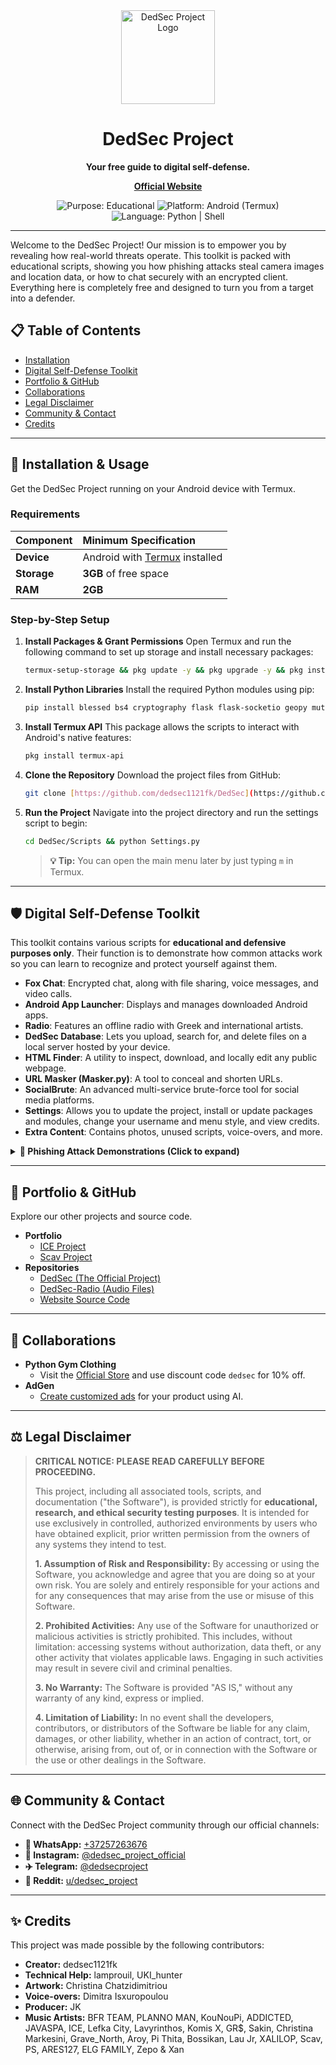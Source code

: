 <div align="center">
  <img src="https://raw.githubusercontent.com/dedsec1121fk/dedsec1121fk.github.io/ef4b1f5775f5a6fb7cf331d8f868ea744c43e41b/Assets/Images/Custom%20Purple%20Fox%20Logo.png" alt="DedSec Project Logo" width="150"/>
  <h1>DedSec Project</h1>
  <p><strong>Your free guide to digital self-defense.</strong></p>
  <p>
    <a href="https://ded-sec.space/"><strong>Official Website</strong></a>
  </p>
  
  <p>
    <img src="https://img.shields.io/badge/Purpose-Educational-blue.svg" alt="Purpose: Educational">
    <img src="https://img.shields.io/badge/Platform-Android%20(Termux)-brightgreen.svg" alt="Platform: Android (Termux)">
    <img src="https://img.shields.io/badge/Language-Python%20%7C%20Shell-yellow.svg" alt="Language: Python | Shell">
  </p>
</div>

---

Welcome to the DedSec Project! Our mission is to empower you by revealing how real-world threats operate. This toolkit is packed with educational scripts, showing you how phishing attacks steal camera images and location data, or how to chat securely with an encrypted client. Everything here is completely free and designed to turn you from a target into a defender.

## 📋 Table of Contents

* [Installation](#-installation--usage)
* [Digital Self-Defense Toolkit](#-digital-self-defense-toolkit)
* [Portfolio & GitHub](#-portfolio--github)
* [Collaborations](#-collaborations)
* [Legal Disclaimer](#️-legal-disclaimer)
* [Community & Contact](#-community--contact)
* [Credits](#-credits)

---

## 🚀 Installation & Usage

Get the DedSec Project running on your Android device with Termux.

### Requirements

| Component | Minimum Specification                                      |
| :-------- | :--------------------------------------------------------- |
| **Device** | Android with [Termux](https://f-droid.org/) installed      |
| **Storage** | **3GB** of free space                                      |
| **RAM** | **2GB** |

### Step-by-Step Setup

1.  **Install Packages & Grant Permissions**
    Open Termux and run the following command to set up storage and install necessary packages:
    ```bash
    termux-setup-storage && pkg update -y && pkg upgrade -y && pkg install aapt clang cloudflared curl ffmpeg fzf git jq libffi libffi-dev libxml2 libxslt nano ncurses nodejs openssh openssl openssl-tool proot python rust unzip wget zip -y
    ```

2.  **Install Python Libraries**
    Install the required Python modules using pip:
    ```bash
    pip install blessed bs4 cryptography flask flask-socketio geopy mutagen phonenumbers pycountry pydub pycryptodome requests werkzeug
    ```

3.  **Install Termux API**
    This package allows the scripts to interact with Android's native features:
    ```bash
    pkg install termux-api
    ```

4.  **Clone the Repository**
    Download the project files from GitHub:
    ```bash
    git clone [https://github.com/dedsec1121fk/DedSec](https://github.com/dedsec1121fk/DedSec)
    ```

5.  **Run the Project**
    Navigate into the project directory and run the settings script to begin:
    ```bash
    cd DedSec/Scripts && python Settings.py
    ```
    > **💡 Tip:** You can open the main menu later by just typing `m` in Termux.

---

## 🛡️ Digital Self-Defense Toolkit

This toolkit contains various scripts for **educational and defensive purposes only**. Their function is to demonstrate how common attacks work so you can learn to recognize and protect yourself against them.

* **Fox Chat**: Encrypted chat, along with file sharing, voice messages, and video calls.
* **Android App Launcher**: Displays and manages downloaded Android apps.
* **Radio**: Features an offline radio with Greek and international artists.
* **DedSec Database**: Lets you upload, search for, and delete files on a local server hosted by your device.
* **HTML Finder**: A utility to inspect, download, and locally edit any public webpage.
* **URL Masker (Masker.py)**: A tool to conceal and shorten URLs.
* **SocialBrute**: An advanced multi-service brute-force tool for social media platforms.
* **Settings**: Allows you to update the project, install or update packages and modules, change your username and menu style, and view credits.
* **Extra Content**: Contains photos, unused scripts, voice-overs, and more.

<details>
  <summary><strong>🎣 Phishing Attack Demonstrations (Click to expand)</strong></summary>
  
  This educational module simulates real phishing attacks to help you understand their mechanics. It demonstrates capturing camera images, audio, location, credit card data, and personal information. All captured data is saved in your device's `Downloads` folder.
  <ul>
    <li><b>Fake Card Details Page.py</b>: Saves credit card info to <code>~/storage/downloads/CardActivations/</code>.</li>
    <li><b>Fake Data Grabber Page.py</b>: Saves personal info/photo to <code>~/storage/downloads/Peoples_Lives/{user}/</code>.</li>
    <li><b>Fake FaceFriends Page.py</b>: Stores credentials to <code>~/storage/downloads/FaceFriends/</code>.</li>
    <li><b>Fake Google Free Money Page.py</b>: Saves credentials to <code>~/storage/downloads/GoogleFreeMoney/</code>.</li>
    <li><b>Fake Insta Followers Page.py</b>: Saves credentials to <code>~/storage/downloads/FreeFollowers/</code>.</li>
    <li><b>Fake Back Camera Page.py</b>: Stores images/credentials to <code>~/storage/downloads/Camera-Phish-Back/</code>.</li>
    <li><b>Fake Front Camera Page.py</b>: Saves front camera photos/credentials to <code>~/storage/downloads/Camera-Phish-Front/</code>.</li>
    <li><b>Fake Location Page.py</b>: Stores location data (GPS, address, IP) to <code>~/storage/downloads/Locations/</code>.</li>
    <li><b>Fake Microphone Page.py</b>: Saves mic recordings/credentials to <code>~/storage/downloads/Recordings/</code>.</li>
    <li><b>Fake Snap Friends Page.py</b>: Stores credentials to <code>~/storage/downloads/SnapFriends/</code>.</li>
    <li><b>Fake Tik Followers Page.py</b>: Saves credentials to <code>~/storage/downloads/TikFollowers/</code>.</li>
  </ul>
  <strong>Remember:</strong> Only use these scripts on your own devices for learning purposes.
</details>

---

## 📂 Portfolio & GitHub

Explore our other projects and source code.

* **Portfolio**
    * [ICE Project](https://www.ded-sec.space/ICE-Project/)
    * [Scav Project](https://www.ded-sec.space/Scav-Project)
* **Repositories**
    * [DedSec (The Official Project)](https://github.com/dedsec1121fk/DedSec)
    * [DedSec-Radio (Audio Files)](https://github.com/dedsec1121fk/DedSec-Radio)
    * [Website Source Code](https://github.com/dedsec1121fk/dedsec1121fk.github.io)

---

## 🤝 Collaborations

* **Python Gym Clothing**
    * Visit the [Official Store](https://pythongymclothing.com/) and use discount code `dedsec` for 10% off.
* **AdGen**
    * [Create customized ads](https://adgenai.space/main.php) for your product using AI.

---

## ⚖️ Legal Disclaimer

> **CRITICAL NOTICE: PLEASE READ CAREFULLY BEFORE PROCEEDING.**
>
> This project, including all associated tools, scripts, and documentation ("the Software"), is provided strictly for **educational, research, and ethical security testing purposes**. It is intended for use exclusively in controlled, authorized environments by users who have obtained explicit, prior written permission from the owners of any systems they intend to test.
>
> **1. Assumption of Risk and Responsibility:** By accessing or using the Software, you acknowledge and agree that you are doing so at your own risk. You are solely and entirely responsible for your actions and for any consequences that may arise from the use or misuse of this Software.
>
> **2. Prohibited Activities:** Any use of the Software for unauthorized or malicious activities is strictly prohibited. This includes, without limitation: accessing systems without authorization, data theft, or any other activity that violates applicable laws. Engaging in such activities may result in severe civil and criminal penalties.
>
> **3. No Warranty:** The Software is provided "AS IS," without any warranty of any kind, express or implied.
>
> **4. Limitation of Liability:** In no event shall the developers, contributors, or distributors of the Software be liable for any claim, damages, or other liability, whether in an action of contract, tort, or otherwise, arising from, out of, or in connection with the Software or the use or other dealings in the Software.

---

## 🌐 Community & Contact

Connect with the DedSec Project community through our official channels:

* **📱 WhatsApp:** [+37257263676](https://wa.me/37257263676)
* **📸 Instagram:** [@dedsec\_project\_official](https://www.instagram.com/dedsec_project_official)
* **✈️ Telegram:** [@dedsecproject](https://t.me/dedsecproject)
* **🤖 Reddit:** [u/dedsec\_project](https://www.reddit.com/user/dedsec_project/)

---

## ✨ Credits

This project was made possible by the following contributors:

* **Creator:** dedsec1121fk
* **Technical Help:** lamprouil, UKI\_hunter
* **Artwork:** Christina Chatzidimitriou
* **Voice-overs:** Dimitra Isxuropoulou
* **Producer:** JK
* **Music Artists:** BFR TEAM, PLANNO MAN, KouNouPi, ADDICTED, JAVASPA, ICE, Lefka City, Lavyrinthos, Komis X, GR$, Sakin, Christina Markesini, Grave\_North, Aroy, Pi Thita, Bossikan, Lau Jr, XALILOP, Scav, PS, ARES127, ELG FAMILY, Zepo & Xan
